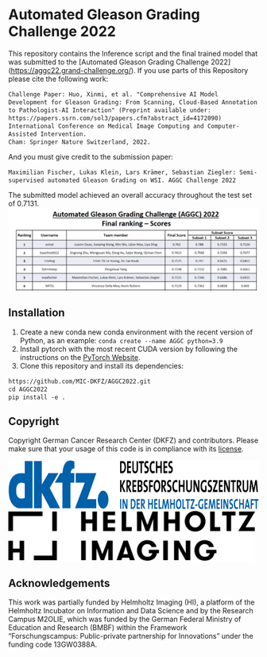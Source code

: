 # Automated Gleason Grading Challenge 2022


This repository contains the Inference script and the final trained model that was submitted to the [Automated Gleason Grading Challenge 2022] (https://aggc22.grand-challenge.org/). 
If you use parts of this Repository please cite the following work:
```
Challenge Paper: Huo, Xinmi, et al. "Comprehensive AI Model Development for Gleason Grading: From Scanning, Cloud-Based Annotation to Pathologist-AI Interaction" (Preprint available under: https://papers.ssrn.com/sol3/papers.cfm?abstract_id=4172090)
International Conference on Medical Image Computing and Computer-Assisted Intervention.
Cham: Springer Nature Switzerland, 2022.
```
And you must give credit to the submission paper:
```
Maximilian Fischer, Lukas Klein, Lars Krämer, Sebastian Ziegler: Semi-supervised automated Gleason Grading on WSI. AGGC Challenge 2022
```

The submitted model achieved an overall accuracy throughout the test set of 0.7131. 
<img src="assets/Rankings.png"/>

## Installation
1) Create a new conda new conda environment with the recent version of Python,
as an example: `conda create --name AGGC python=3.9`
2) Install pytorch with the most recent CUDA version by following the instructions on the
[PyTorch Website](https://pytorch.org/get-started/locally/).
3) Clone this repository and install its dependencies:
```
https://github.com/MIC-DKFZ/AGGC2022.git
cd AGGC2022
pip install -e .
```

## Copyright
Copyright German Cancer Research Center (DKFZ) and contributors.
Please make sure that your usage of this code is in compliance with its
[license](https://github.com/MIC-DKFZ/AGGC2022/master/LICENSE).

<img src="assets/dkfz_logo.png" height="100px" />
<img src="assets/HI_Logo.png" height="100px" />

## Acknowledgements
This work was partially funded by Helmholtz Imaging (HI), a platform of the Helmholtz Incubator on Information and Data Science and by the Research Campus M2OLIE, which was funded by the German Federal Ministry of Education and Research (BMBF) within the Framework “Forschungscampus: Public-private partnership for Innovations” under the funding code 13GW0388A.